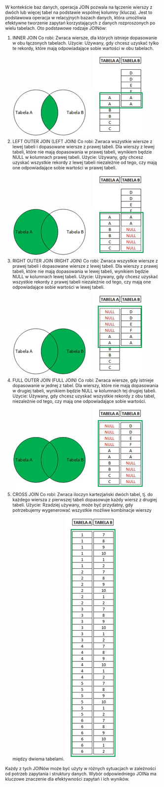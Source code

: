 W kontekście baz danych, operacja JOIN pozwala na łączenie wierszy z dwóch lub więcej tabel na podstawie wspólnej kolumny (klucza). 
Jest to podstawowa operacja w relacyjnych bazach danych, która umożliwia efektywne tworzenie zapytań korzystających z danych rozproszonych po wielu tabelach. 
Oto podstawowe rodzaje JOINów:
1. INNER JOIN
Co robi: Zwraca wiersze, dla których istnieje dopasowanie w obu łączonych tabelach.
Użycie: Używany, gdy chcesz uzyskać tylko te rekordy, które mają odpowiadające sobie wartości w obu tabelach.
![img.png](images/img.png) ![img_1.png](images/img_1.png)
2. LEFT OUTER JOIN (LEFT JOIN)
Co robi: Zwraca wszystkie wiersze z lewej tabeli i dopasowane wiersze z prawej tabeli. Dla wierszy z lewej tabeli, które nie mają dopasowania w prawej tabeli, 
wynikiem będzie NULL w kolumnach prawej tabeli.
Użycie: Używany, gdy chcesz uzyskać wszystkie rekordy z lewej tabeli niezależnie od tego, czy mają one odpowiadające sobie wartości w prawej tabeli.
![img_2.png](images/img_2.png) ![img_3.png](images/img_3.png)
3. RIGHT OUTER JOIN (RIGHT JOIN)
Co robi: Zwraca wszystkie wiersze z prawej tabeli i dopasowane wiersze z lewej tabeli. Dla wierszy z prawej tabeli, które nie mają dopasowania w lewej tabeli, wynikiem będzie NULL w kolumnach lewej tabeli.
Użycie: Używany, gdy chcesz uzyskać wszystkie rekordy z prawej tabeli niezależnie od tego, czy mają one odpowiadające sobie wartości w lewej tabeli.
![img_4.png](images/img_4.png) ![img_5.png](images/img_5.png)
4. FULL OUTER JOIN (FULL JOIN)
Co robi: Zwraca wiersze, gdy istnieje dopasowanie w jednej z tabel. Dla wierszy, które nie mają dopasowania w drugiej tabeli, wynikiem będzie NULL w kolumnach tej drugiej tabeli.
Użycie: Używany, gdy chcesz uzyskać wszystkie rekordy z obu tabel, niezależnie od tego, czy mają one odpowiadające sobie wartości.
![img_6.png](images/img_6.png) ![img_7.png](images/img_7.png)
5. CROSS JOIN
Co robi: Zwraca iloczyn kartezjański dwóch tabel, tj. do każdego wiersza z pierwszej tabeli dopasowuje każdy wiersz z drugiej tabeli.
Użycie: Rzadziej używany, może być przydatny, gdy potrzebujemy wygenerować wszystkie możliwe kombinacje wierszy między dwiema tabelami.
![img_8.png](images/img_8.png)

Każdy z tych JOINów może być użyty w różnych sytuacjach w zależności od potrzeb zapytania i struktury danych. Wybór odpowiedniego JOINa ma kluczowe znaczenie dla efektywności zapytań i ich wyników.